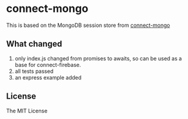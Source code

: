 # connect-mongo

This is based on the MongoDB session store from [connect-mongo](https://github.com/jdesboeufs/connect-mongo)

## What changed

1. only index.js changed from promises to awaits, so can be used as a base for connect-firebase.
2. all tests passed
3. an express example added 

## License

The MIT License

